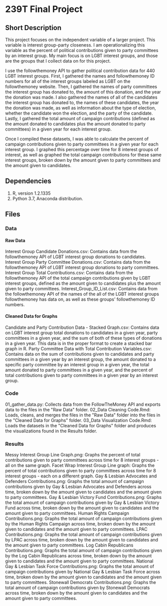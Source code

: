 # 239T Final Project

## Short Description

This project focuses on the independent variable of a larger project. This variable is interest group-party closeness. I am operationalizing this variable as the percent of political contributions given to party committees by an interest group. My main focus is on LGBT interest groups, and those are the groups that I collect data on for this project. 

I use the followthemoney API to gather political contribution data for 440 LGBT interest groups. First, I gathered the names and followthemoney ID numbers for all of the interest groups labeled as LGBT on the followthemoney website. Then, I gathered the names of party committees the interest group has donated to, the amount of this donation, and the year the donation was made. I also gathered the names of all of the candidates the interest group has donated to, the names of these candidates, the year the donation was made, as well as information about the type of election, whether the candidate won the election, and the party of the candidate. Lastly, I gathered the total amount of campaign contributions (defined as the amount donated to candidates plus the amount donated to party committees) in a given year for each interest group. 

Once I compiled these datasets, I was able to calculate the percent of campaign contributions given to party committees in a given year for each interest group. I graphed this percentage over time for 8 interest groups of interest, as well as graphed the total campaign contributions for these same interest groups, broken down by the amount given to party committees and the amount given to candidates. 

## Dependencies

1. R, version 1.2.1335
2. Python 3.7, Anaconda distribution.

## Files

### Data

#### Raw Data 

Interest Group Candidate Donations.csv: Contains data from the followthemoney API of LGBT interest group donations to candidates. 
Interest Group Party Committee Donations.csv: Contains data from the followthemoney API of LGBT interest group donations to party committees. 
Interest Group Total Contributions.csv: Contains data from the followthemoney API of the total campaign contributions given by LGBT interest groups, defined as the amount given to candidates plus the amount given to party committees.
Interest_Group_ID_List.csv: Contains data from the followthemoney API of the names of the all of the LGBT interest groups followthemoney has data on, as well as these groups' followthemoney ID numbers. 

#### Cleaned Data for Graphs 

Candidate and Party Contribution Data - Stacked Graph.csv: Contains data on LGBT interest group total donations to candidates in a given year, party committees in a given year, and the sum of both of these types of donations in a given year. This data is in the proper format to create a stacked bar graph in R. 
Party Committee Data with Total Contribution Variables.csv: Contains data on the sum of contributions given to candidates and party committees in a given year by an interest group, the amount donated to a specific party committee by an interest group in a given year, the total amount donated to party committees in a given year, and the percent of total contributions given to party committees in a given year by an interest group. 

### Code

01_gather_data.py: Collects data from the FollowTheMoney API and exports data to the files in the "Raw Data" folder. 
02_Data Cleaning Code.Rmd: Loads, cleans, and merges the files in the "Raw Data" folder into the files in the "Cleaned Data for Graphs" folder.
03_Data Visualization Code.Rmd: Loads the datasets in the "Cleaned Data for Graphs" folder and produces the visualizations found in the Results folder.

### Results

Messy Interest Group Line Graph.png: Graphs the percent of total contributions given to party committees across time for 8 interest groups - all on the same graph.
Facet Wrap Interest Group Line graph: Graphs the percent of total contributions given to party committees across time for 8 interest groups - each on a different graph.
Gay & Lesbian Advocates and Defenders Contributions.png: Graphs the total amount of campaign contributions given by Gay & Lesbian Advocates and Defenders across time, broken down by the amount given to candidates and the amount given to party committees.
Gay & Lesbian Victory Fund Contributions.png: Graphs the total amount of campaign contributions given by Gay & Lesbian Victory Fund across time, broken down by the amount given to candidates and the amount given to party committees.
Human Rights Campaign Contributions.png: Graphs the total amount of campaign contributions given by the Human Rights Campaign across time, broken down by the amount given to candidates and the amount given to party committees.
LPAC Contributions.png: Graphs the total amount of campaign contributions given by LPAC across time, broken down by the amount given to candidates and the amount given to party committees.
Log Cabin Republicans Contributions.png: Graphs the total amount of campaign contributions given by the Log Cabin Republicans across time, broken down by the amount given to candidates and the amount given to party committees.
National Gay & Lesbian Task Force Contributions.png: Graphs the total amount of campaign contributions given by National Gay & Lesbian Task Force across time, broken down by the amount given to candidates and the amount given to party committees.
Stonewall Democrats Contributions.png: Graphs the total amount of campaign contributions given by Stonewall Democrats across time, broken down by the amount given to candidates and the amount given to party committees.

